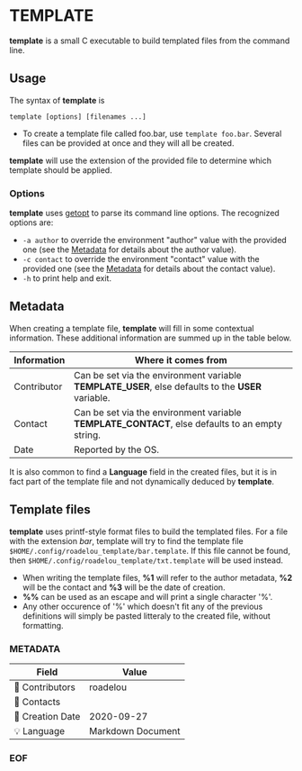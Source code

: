 # TEMPLATE

__template__ is a small C executable to build templated files from the command line.

## Usage

The syntax of __template__ is

```
template [options] [filenames ...]
```

- To create a template file called foo.bar, use `template foo.bar`. Several files can be provided at once and they will all be created.

__template__ will use the extension of the provided file to determine which template should be applied.

### Options

__template__ uses [getopt](https://www.gnu.org/software/libc/manual/html_node/Getopt.html) to parse its command line options. The recognized options are:

- `-a author` to override the environment "author" value with the provided one (see the [Metadata](README.md#Metadata) for details about the author value).
- `-c contact` to override the environment "contact" value with the provided one (see the [Metadata](README.md#Metadata) for details about the contact value).
- `-h` to print help and exit.

## Metadata

When creating a template file, __template__ will fill in some contextual information. These additional information are summed up in the table below.

Information | Where it comes from
----------- | -------------------
Contributor | Can be set via the environment variable __TEMPLATE\_USER__, else defaults to the __USER__ variable.
Contact | Can be set via the environment variable __TEMPLATE\_CONTACT__, else defaults to an empty string.
Date | Reported by the OS.

It is also common to find a __Language__ field in the created files, but it is in fact part of the template file and not dynamically deduced by __template__.

## Template files

__template__ uses printf-style format files to build the templated files. For a file with the extension _bar_, template will try to find the template file `$HOME/.config/roadelou_template/bar.template`. If this file cannot be found, then `$HOME/.config/roadelou_template/txt.template` will be used instead.

 - When writing the template files, __%1__ will refer to the author metadata, __%2__ will be the contact and __%3__ will be the date of creation.
 - __%%__ can be used as an escape and will print a single character '%'.
 - Any other occurence of '%' which doesn't fit any of the previous definitions will simply be pasted litteraly to the created file, without formatting.

### METADATA

Field | Value
--- | ---
:pencil: Contributors | roadelou
:email: Contacts |
:date: Creation Date | 2020-09-27
:bulb: Language | Markdown Document

### EOF
